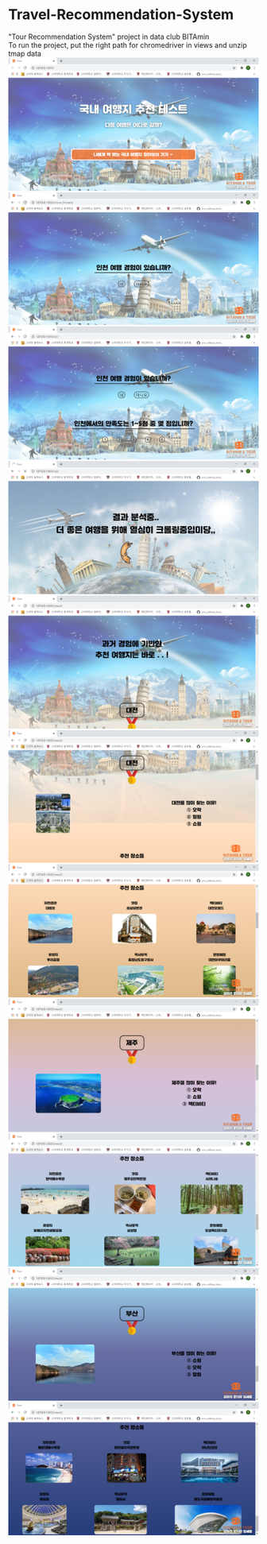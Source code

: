 # Travel-Recommendation-System

"Tour Recommendation System" project in data club BITAmin</br>
To run the project, put the right path for chromedriver in views and unzip tmap data
![](demo/img1.PNG)
![](demo/img2.PNG)
![](demo/img3.PNG)
![](demo/img4.PNG)
![](demo/img5.PNG)
![](demo/img6.PNG)
![](demo/img7.PNG)
![](demo/img8.PNG)
![](demo/img9.PNG)
![](demo/img10.PNG)
![](demo/img11.PNG)
